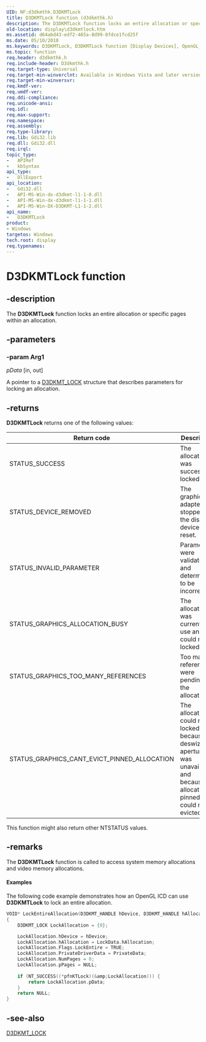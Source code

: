 ```yaml
---
UID: NF:d3dkmthk.D3DKMTLock
title: D3DKMTLock function (d3dkmthk.h)
description: The D3DKMTLock function locks an entire allocation or specific pages within an allocation.
old-location: display\d3dkmtlock.htm
ms.assetid: d64abd43-edf2-465a-8d99-8fdce1fcd25f
ms.date: 05/10/2018
ms.keywords: D3DKMTLock, D3DKMTLock function [Display Devices], OpenGL_Functions_ca085861-b8a0-434a-843d-9b8052376df5.xml, d3dkmthk/D3DKMTLock, display.d3dkmtlock
ms.topic: function
req.header: d3dkmthk.h
req.include-header: D3dkmthk.h
req.target-type: Universal
req.target-min-winverclnt: Available in Windows Vista and later versions of the Windows operating systems.
req.target-min-winversvr: 
req.kmdf-ver: 
req.umdf-ver: 
req.ddi-compliance: 
req.unicode-ansi: 
req.idl: 
req.max-support: 
req.namespace: 
req.assembly: 
req.type-library: 
req.lib: Gdi32.lib
req.dll: Gdi32.dll
req.irql: 
topic_type:
-	APIRef
-	kbSyntax
api_type:
-	DllExport
api_location:
-	Gdi32.dll
-	API-MS-Win-dx-d3dkmt-l1-1-0.dll
-	API-MS-Win-dx-d3dkmt-l1-1-1.dll
-	API-MS-Win-DX-D3DKMT-L1-1-2.dll
api_name:
-	D3DKMTLock
product:
- Windows
targetos: Windows
tech.root: display
req.typenames: 
---
```


# D3DKMTLock function

## -description

The <b>D3DKMTLock</b> function locks an entire allocation or specific pages within an allocation.

## -parameters

### -param Arg1

*pData* [in, out]

A pointer to a <a href="https://msdn.microsoft.com/library/windows/hardware/ff548094">D3DKMT_LOCK</a> structure that describes parameters for locking an allocation.

## -returns

<b>D3DKMTLock</b> returns one of the following values:

|Return code|Description|
|--- |--- |
|STATUS_SUCCESS|The allocation was successfully locked.|
|STATUS_DEVICE_REMOVED|The graphics adapter was stopped or the display device was reset.|
|STATUS_INVALID_PARAMETER|Parameters were validated and determined to be incorrect.|
|STATUS_GRAPHICS_ALLOCATION_BUSY|The allocation was currently in use and could not be locked.|
|STATUS_GRAPHICS_TOO_MANY_REFERENCES|Too many references were pending on the allocation.|
|STATUS_GRAPHICS_CANT_EVICT_PINNED_ALLOCATION|The allocation could not be locked because a deswizzling aperture was unavailable and because the allocation is pinned and could not be evicted.|

This function might also return other NTSTATUS values.

## -remarks

The <b>D3DKMTLock</b> function is called to access system memory allocations and video memory allocations.

#### Examples

The following code example demonstrates how an OpenGL ICD can use <b>D3DKMTLock</b> to lock an entire allocation.

```cpp
VOID* LockEntireAllocation(D3DKMT_HANDLE hDevice, D3DKMT_HANDLE hAllocation, UINT PrivateData)
{
    D3DKMT_LOCK LockAllocation = {0};

    LockAllocation.hDevice = hDevice;
    LockAllocation.hAllocation = LockData.hAllocation;
    LockAllocation.Flags.LockEntire = TRUE;
    LockAllocation.PrivateDriverData = PrivateData;
    LockAllocation.NumPages = 0;
    LockAllocation.pPages = NULL;
 
    if (NT_SUCCESS((*pfnKTLock)(&amp;LockAllocation))) {
        return LockAllocation.pData;
    }
    return NULL;
}
```



## -see-also




<a href="https://msdn.microsoft.com/library/windows/hardware/ff548094">D3DKMT_LOCK</a>
 

 

